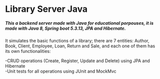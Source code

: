 Library Server Java
=============

##### This a backend server made with Java for educational porpouses, it is made with Java 8, Spring boot 5.3.13, JPA and Hibernate.

It simulates the basic functions of a library; there are 7 entities: Author, Book, Client, Employee, Loan, Return and Sale, and each one of them has its own functionalities:

-CRUD operations (Create, Register, Update and Delete) using JPA and Hibernate  
-Unit tests for all operations using JUnit and MockMvc   
